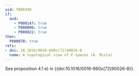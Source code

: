 ```yaml
---
uid: T000398
if:
  and:
    - P000147: true
    - P000006: true
    - P000022: true
then:
  P000078: true
refs:
- doi: 10.1016/0016-660x(72)90026-8
  name: A topological view of P-spaces (A. Misra)
---
```


See proposition 4.1 e) in {{doi:10.1016/0016-660x(72)90026-8}}.
